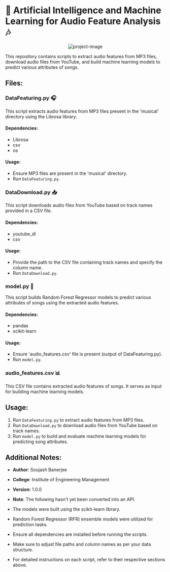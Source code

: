 # 🎵 Artificial Intelligence and Machine Learning for Audio Feature Analysis 🎶
<p align="center"><img src="https://socialify.git.ci/Soujash-123/MicroMusicAPI/image?language=1&amp;owner=1&amp;name=1&amp;stargazers=1&amp;theme=Light" alt="project-image"></p>
This repository contains scripts to extract audio features from MP3 files, download audio files from YouTube, and build machine learning models to predict various attributes of songs.

## Files:

### DataFeaturing.py 🎧

This script extracts audio features from MP3 files present in the 'musical' directory using the Librosa library.

#### Dependencies:
- Librosa
- csv
- os

#### Usage:
- Ensure MP3 files are present in the 'musical' directory.
- Run `DataFeaturing.py`.

### DataDownload.py 📥

This script downloads audio files from YouTube based on track names provided in a CSV file.

#### Dependencies:
- youtube_dl
- csv

#### Usage:
- Provide the path to the CSV file containing track names and specify the column name.
- Run `DataDownload.py`.

### model.py 🤖

This script builds Random Forest Regressor models to predict various attributes of songs using the extracted audio features.

#### Dependencies:
- pandas
- scikit-learn

#### Usage:
- Ensure 'audio_features.csv' file is present (output of DataFeaturing.py).
- Run `model.py`.

### audio_features.csv 📊

This CSV file contains extracted audio features of songs. It serves as input for building machine learning models.

## Usage:

1. Run `DataFeaturing.py` to extract audio features from MP3 files.
2. Run `DataDownload.py` to download audio files from YouTube based on track names.
3. Run `model.py` to build and evaluate machine learning models for predicting song attributes.

## Additional Notes:

- **Author**: Soujash Banerjee
- **College**: Institute of Engineering Management
- **Version**: 1.0.0
- **Note**: The following hasn't yet been converted into an API.

- The models were built using the scikit-learn library.
- Random Forest Regressor (RFR) ensemble models were utilized for prediction tasks.
- Ensure all dependencies are installed before running the scripts.
- Make sure to adjust file paths and column names as per your data structure.
- For detailed instructions on each script, refer to their respective sections above.
